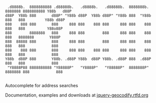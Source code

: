 <pre><code>                                                                 
 .d8888b.  8888888888 .d88888b.   .d8888b.   .d88888b.  8888888b. 8888888 8888888888 Y88b   d88P 
d88P  Y88b 888       d88P" "Y88b d88P  Y88b d88P" "Y88b 888  "Y88b  888   888         Y88b d88P  
888    888 888       888     888 888    888 888     888 888    888  888   888          Y88o88P   
888        8888888   888     888 888        888     888 888    888  888   8888888       Y888P    
888  88888 888       888     888 888        888     888 888    888  888   888            888     
888    888 888       888     888 888    888 888     888 888    888  888   888            888     
Y88b  d88P 888       Y88b. .d88P Y88b  d88P Y88b. .d88P 888  .d88P  888   888            888     
 "Y8888P88 8888888888 "Y88888P"   "Y8888P"   "Y88888P"  8888888P" 8888888 888            888     
                                                                                     </code></pre>

Autocomplete for address searches

Documentation, examples and downloads at [jquery-geocodify.rtfd.org](http://jquery-geocodify.rtfd.org)


